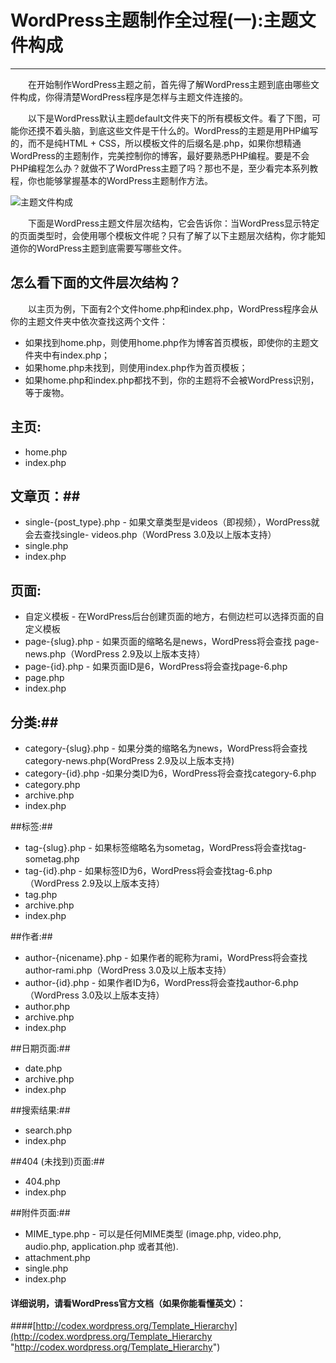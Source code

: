# WordPress主题制作全过程(一):主题文件构成 #
----------
&emsp;&emsp;在开始制作WordPress主题之前，首先得了解WordPress主题到底由哪些文件构成，你得清楚WordPress程序是怎样与主题文件连接的。

&emsp;&emsp;以下是WordPress默认主题default文件夹下的所有模板文件。看了下图，可能你还摸不着头脑，到底这些文件是干什么的。WordPress的主题是用PHP编写的，而不是纯HTML + CSS，所以模板文件的后缀名是.php，如果你想精通WordPress的主题制作，完美控制你的博客，最好要熟悉PHP编程。要是不会PHP编程怎么办？就做不了WordPress主题了吗？那也不是，至少看完本系列教程，你也能够掌握基本的WordPress主题制作方法。

![主题文件构成](/images/01001.jpg)

&emsp;&emsp;下面是WordPress主题文件层次结构，它会告诉你：当WordPress显示特定的页面类型时，会使用哪个模板文件呢？只有了解了以下主题层次结构，你才能知道你的WordPress主题到底需要写哪些文件。

## 怎么看下面的文件层次结构？ ##

&emsp;&emsp;以主页为例，下面有2个文件home.php和index.php，WordPress程序会从你的主题文件夹中依次查找这两个文件：

- 如果找到home.php，则使用home.php作为博客首页模板，即使你的主题文件夹中有index.php；
- 如果home.php未找到，则使用index.php作为首页模板；
- 如果home.php和index.php都找不到，你的主题将不会被WordPress识别，等于废物。

## 主页: ##

- home.php
- index.php

## 文章页：##

- single-{post_type}.php - 如果文章类型是videos（即视频），WordPress就会去查找single- videos.php（WordPress 3.0及以上版本支持）
- single.php
- index.php

## 页面: 

- 自定义模板 - 在WordPress后台创建页面的地方，右侧边栏可以选择页面的自定义模板
- page-{slug}.php - 如果页面的缩略名是news，WordPress将会查找 page-news.php（WordPress 2.9及以上版本支持）
- page-{id}.php - 如果页面ID是6，WordPress将会查找page-6.php
- page.php
- index.php

## 分类:##

- category-{slug}.php - 如果分类的缩略名为news，WordPress将会查找category-news.php(WordPress 2.9及以上版本支持)
- category-{id}.php -如果分类ID为6，WordPress将会查找category-6.php
- category.php
- archive.php
- index.php

##标签:##

- tag-{slug}.php - 如果标签缩略名为sometag，WordPress将会查找tag-sometag.php
- tag-{id}.php - 如果标签ID为6，WordPress将会查找tag-6.php（WordPress 2.9及以上版本支持）
- tag.php
- archive.php
- index.php

##作者:##

- author-{nicename}.php - 如果作者的昵称为rami，WordPress将会查找author-rami.php（WordPress 3.0及以上版本支持）
- author-{id}.php - 如果作者ID为6，WordPress将会查找author-6.php（WordPress 3.0及以上版本支持）
- author.php
- archive.php
- index.php

##日期页面:##

- date.php
- archive.php
- index.php

##搜索结果:##

- search.php
- index.php

##404 (未找到)页面:##

- 404.php
- index.php

##附件页面:##

- MIME_type.php - 可以是任何MIME类型 (image.php, video.php, audio.php, application.php 或者其他).
- attachment.php
- single.php
- index.php

#### 详细说明，请看WordPress官方文档（如果你能看懂英文）：
####[http://codex.wordpress.org/Template_Hierarchy](http://codex.wordpress.org/Template_Hierarchy "http://codex.wordpress.org/Template_Hierarchy")

